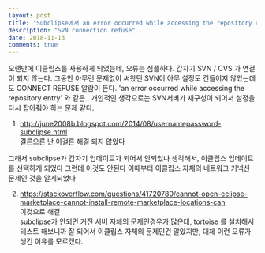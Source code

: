 ```yaml
---
layout: post
title: "Subclipse에서 an error occurred while accessing the repository entry"
description: "SVN connection refuse"
date: 2018-11-13
comments: true
---
```


오랜만에 이클립스를 사용하게 되었는데, 오류는 심플하다. 갑자기 SVN / CVS 가 연결이 되지 않는다. 
그동안 아무런 문제없이 써왔던 SVN이 아무 설정도 건들이지 않았는데도 CONNECT REFUSE 알람이 뜬다. 
'an error occurred while accessing the repository entry' 와 같은..
개인적인 생각으로는 SVN서버가 재구성이 되어서 설정을 다시 잡아줘야 하는 문제 같다. 

1. http://june2008b.blogspot.com/2014/08/usernamepassword-subclipse.html <br>
결론으론 난 이걸론 해결 되지 않았다<br>

그래서 subclipse가 갑자기 업데이트가 되어서 안되었나 생각해서, 이클립스 업데이트를 선택하게 되었다
그런데 이것도 안된다 이때부터 이클립스 자체의 네트워크 커넥션 문제인 것을 알게되었다

2. https://stackoverflow.com/questions/41720780/cannot-open-eclipse-marketplace-cannot-install-remote-marketplace-locations-can <br>
이것으로 해결<br>
subclipse가 안되면 거진 서버 자체의 문제인경우가 많은데, tortoise 를 설치해서 테스트 해보니까 잘 되어서 이클립스 자체의 문제인건 알았지만,
대체 이런 오류가 생긴 이유를 모르겠다.
